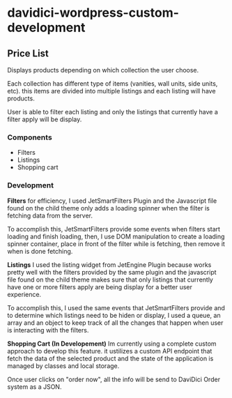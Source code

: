 # davidici-wordpress-custom-development

## Price List
Displays products depending on which collection the user choose.

Each collection has different type of items (vanities, wall units, side units, etc).
this items are divided into multiple listings and each listing will have products.

User is able to filter each listing and only the listings that currently have a filter
apply will be display.

### **Components**
- Filters
- Listings
- Shopping cart

### **Development**
**Filters**
for efficiency, I used JetSmartFilters Plugin and the Javascript file found on the child theme
only adds a loading spinner when the filter is fetching data from the server.

To accomplish this, JetSmartFilters provide some events when filters start loading and
finish loading, then, I use DOM manipulation to create a loading spinner container, place 
in front of the filter while is fetching, then remove it when is done fetching.

**Listings**
I used the listing widget from JetEngine Plugin because works pretty well with the filters
provided by the same plugin and the javascript file found on the child theme makes sure that only
listings that currently have one or more filters apply are being display for a better user experience.

To accomplish this, I used the same events that JetSmartFilters provide and to determine which 
listings need to be hiden or display, I used a queue, an array and an object to keep track of all
the changes that happen when user is interacting with the filters.

**Shopping Cart (In Developement)**
Im currently using a complete custom approach to develop this feature. it ustilizes a custom
API endpoint that fetch the data of the selected product and the state of the application is 
managed by classes and local storage.

Once user clicks on "order now", all the info will be send to DaviDici Order system as a JSON.
